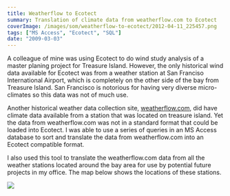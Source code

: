 ```yaml
---
title: Weatherflow to Ecotect
summary: Translation of climate data from weatherflow.com to Ecotect
coverImage: /images/som/weatherflow-to-ecotect/2012-04-11_225457.png
tags: ["MS Access", "Ecotect", "SQL"]
date: "2009-03-03"
---
```


A colleague of mine was using Ecotect to do wind study analysis of a master planing project for Treasure Island. However, the only historical wind data available for Ecotect was from a weather station at San Franciso International Airport, which is completely on the other side of the bay from Treasure Island. San Francisco is notorious for having very diverse micro-climates so this data was not of much use.

Another historical weather data collection site, [weatherflow.com](http://weatherflow.com), did have climate data available from a station that was located on treasure island. Yet the data from weatherflow.com was not in a standard format that could be loaded into Ecotect. I was able to use a series of queries in an MS Access database to sort and translate the data from weatherflow.com into an Ecotect compatible format.

I also used this tool to translate the weatherflow.com data from all the weather stations located around the bay area for use by potential future projects in my office. The map below shows the locations of these stations.

![](/images/som/weatherflow-to-ecotect/2012-04-11_225313.png)
